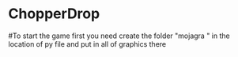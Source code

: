 # ChopperDrop
#To start  the game first you need create the folder "mojagra " in the location of py file and put in all of graphics there
